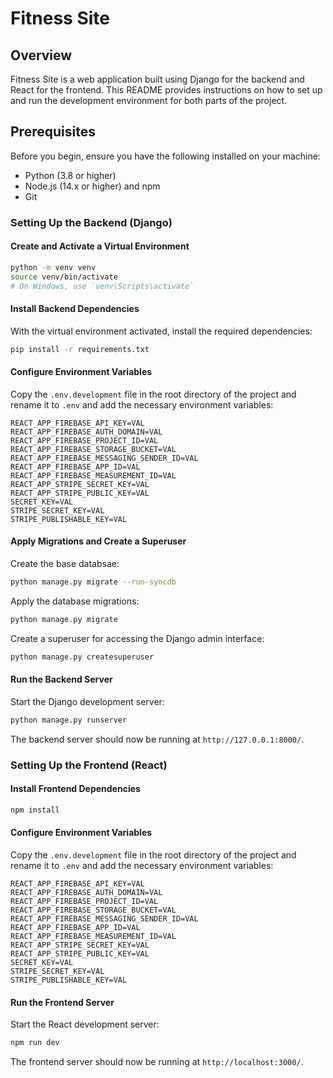 # Fitness Site

## Overview

Fitness Site is a web application built using Django for the backend and React for the frontend. This README provides instructions on how to set up and run the development environment for both parts of the project.

## Prerequisites

Before you begin, ensure you have the following installed on your machine:

- Python (3.8 or higher)
- Node.js (14.x or higher) and npm
- Git

### Setting Up the Backend (Django)

#### Create and Activate a Virtual Environment

```bash
python -m venv venv
source venv/bin/activate
# On Windows, use `venv\Scripts\activate`
```

#### Install Backend Dependencies

With the virtual environment activated, install the required dependencies:

```bash
pip install -r requirements.txt
```

#### Configure Environment Variables

Copy the `.env.development` file in the root directory of the project and rename it to `.env` and add the necessary environment variables:

```env
REACT_APP_FIREBASE_API_KEY=VAL
REACT_APP_FIREBASE_AUTH_DOMAIN=VAL
REACT_APP_FIREBASE_PROJECT_ID=VAL
REACT_APP_FIREBASE_STORAGE_BUCKET=VAL
REACT_APP_FIREBASE_MESSAGING_SENDER_ID=VAL
REACT_APP_FIREBASE_APP_ID=VAL
REACT_APP_FIREBASE_MEASUREMENT_ID=VAL
REACT_APP_STRIPE_SECRET_KEY=VAL
REACT_APP_STRIPE_PUBLIC_KEY=VAL
SECRET_KEY=VAL
STRIPE_SECRET_KEY=VAL
STRIPE_PUBLISHABLE_KEY=VAL
```

#### Apply Migrations and Create a Superuser

Create the base databsae:

```bash
python manage.py migrate --run-syncdb
```

Apply the database migrations:

```bash
python manage.py migrate
```

Create a superuser for accessing the Django admin interface:

```bash
python manage.py createsuperuser
```

#### Run the Backend Server

Start the Django development server:

```bash
python manage.py runserver
```

The backend server should now be running at `http://127.0.0.1:8000/`.

### Setting Up the Frontend (React)

#### Install Frontend Dependencies

```bash
npm install
```

#### Configure Environment Variables

Copy the `.env.development` file in the root directory of the project and rename it to `.env` and add the necessary environment variables:

```env
REACT_APP_FIREBASE_API_KEY=VAL
REACT_APP_FIREBASE_AUTH_DOMAIN=VAL
REACT_APP_FIREBASE_PROJECT_ID=VAL
REACT_APP_FIREBASE_STORAGE_BUCKET=VAL
REACT_APP_FIREBASE_MESSAGING_SENDER_ID=VAL
REACT_APP_FIREBASE_APP_ID=VAL
REACT_APP_FIREBASE_MEASUREMENT_ID=VAL
REACT_APP_STRIPE_SECRET_KEY=VAL
REACT_APP_STRIPE_PUBLIC_KEY=VAL
SECRET_KEY=VAL
STRIPE_SECRET_KEY=VAL
STRIPE_PUBLISHABLE_KEY=VAL
```

#### Run the Frontend Server

Start the React development server:

```bash
npm run dev
```

The frontend server should now be running at `http://localhost:3000/`.
